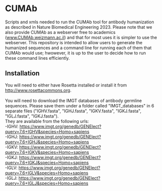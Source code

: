 # CUMAb
Scripts and xmls needed to run the CUMAb tool for antibody humanization as described in Nature Biomedical Engineering 2023. Please note that we also provide CUMAb as a webserver free to academics (www.CUMAb.weizmann.ac.il) and that for most uses it is simpler to use the webserver. This repository is intended to allow users to generate the humanized sequences and a command line for running each of them that CUMAb would use; hwowever, it is up to the user to decide how to run these command lines efficiently. 

## Installation
You will need to either have Rosetta installed or install it from http://www.rosettacommons.org.
<br>
<br>You will need to download the IMGT databases of antibody germline sequences. Please save them under a folder called "IMGT_databases" in 6 separate files ("IGHV.fasta", "IGHJ.fasta", "IGKV.fasta", "IGKJ.fasta", "IGLJ.fasta", "IGKJ.fasta"). 
<br>They are available from the following urls:
  <br>-IGHV: https://www.imgt.org/genedb/GENElect?query=7.6+IGHV&species=Homo+sapiens
  <br>-IGHJ: https://www.imgt.org/genedb/GENElect?query=7.6+IGHJ&species=Homo+sapiens
  <br>-IGKV: https://www.imgt.org/genedb/GENElect?query=7.6+IGKV&species=Homo+sapiens
  <br>-IGKJ: https://www.imgt.org/genedb/GENElect?query=7.6+IGKJ&species=Homo+sapiens
  <br>-IGLV: https://www.imgt.org/genedb/GENElect?query=7.6+IGLV&species=Homo+sapiens
  <br>-IGLJ: https://www.imgt.org/genedb/GENElect?query=7.6+IGLJ&species=Homo+sapiens
